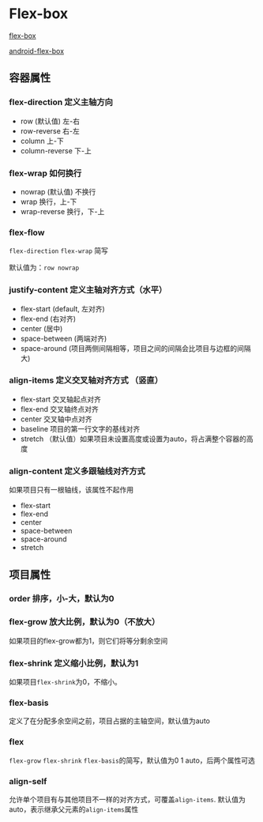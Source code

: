 # Flex-box

[flex-box](http://www.w3.org/TR/css-flexbox-1/#overview)

[android-flex-box](https://github.com/google/flexbox-layout)

## 容器属性
### flex-direction 定义主轴方向

* row (默认值) 左-右
* row-reverse 右-左
* column 上-下
* column-reverse 下-上

### flex-wrap 如何换行

* nowrap (默认值) 不换行
* wrap 换行，上-下
* wrap-reverse 换行，下-上

### flex-flow

`flex-direction` `flex-wrap` 简写

默认值为：`row nowrap`

### justify-content 定义主轴对齐方式（水平）

* flex-start (default, 左对齐)
* flex-end (右对齐)
* center (居中)
* space-between (两端对齐)
* space-around (项目两侧间隔相等，项目之间的间隔会比项目与边框的间隔大)


### align-items 定义交叉轴对齐方式 （竖直）

* flex-start 交叉轴起点对齐
* flex-end 交叉轴终点对齐
* center 交叉轴中点对齐
* baseline 项目的第一行文字的基线对齐
* stretch （默认值）如果项目未设置高度或设置为auto，将占满整个容器的高度

### align-content 定义多跟轴线对齐方式

如果项目只有一根轴线，该属性不起作用

* flex-start
* flex-end
* center
* space-between
* space-around
* stretch

## 项目属性

### order 排序，小-大，默认为0

### flex-grow 放大比例，默认为0（不放大）

如果项目的flex-grow都为1，则它们将等分剩余空间

### flex-shrink 定义缩小比例，默认为1

如果项目`flex-shrink`为0，不缩小。

### flex-basis

定义了在分配多余空间之前，项目占据的主轴空间，默认值为auto


### flex
`flex-grow` `flex-shrink` `flex-basis`的简写，默认值为0 1 auto，后两个属性可选

### align-self

允许单个项目有与其他项目不一样的对齐方式，可覆盖`align-items`. 默认值为auto，表示继承父元素的`align-items`属性

